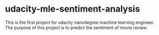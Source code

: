 # udacity-mle-sentiment-analysis
This is the first project for udacity nanodegree machine learning engineer. The purpose of this project is to predict the sentiment of movie review. 

